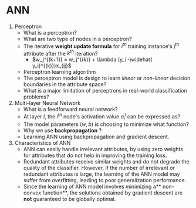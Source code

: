 # ANN

1. Perceptron
   - What is a perceptron?
   - What are two type of nodes in a perceptron?
   - The iterative **weight update formula** for $i^{th}$ training instance's $j^{th}$ attribute after the $k^{th}$ iteration?
     - $w_j^{(k+1)} = w_j^{(k)} + \lambda (y_i -\widehat{ y_i}^{(k)})x_{ij}$
   - Perceptron learning algorithm
   - The perceptron model is design to learn *linear* or *non-linear* decision boundaries in the attribute space?
   - What is a major limitation of perceptrons in real-world classification problems?
2. Multi-layer Neural Network
   - What is a feedforward neural network?
   - At layer $l$, the $i^{th}$ node's activation value $a_i^l$ can be expressed as?
   - The model parameters $(w, b)$ is choosing to minimize what function?
   - Why we use **backpropagation** ?
   - Learning ANN using backpropagation and gradient descent. 
3. Characteristics of ANN
   - ANN can easily handle irrelevant attributes, by using zero weights for attributes that do not help in improving the training loss.
   - Redundant attributes receive similar weights and do not degrade the quality of the classifier. However, if the number of irrelevant or redundant attributes is large, the learning of the ANN model may suffer from overfitting, leading to poor generalization performance.
   - Since the learning of ANN model involves minimizing a** non-convex function**, the solutions obtained by gradient descent are **not** guaranteed to be globally optimal.
